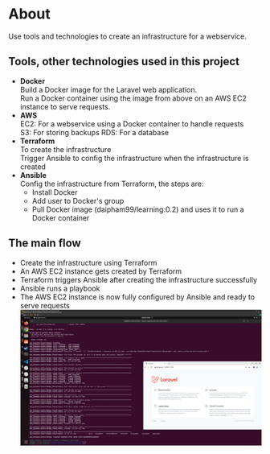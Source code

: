 # About  
Use tools and technologies to create an infrastructure for a webservice.
## Tools, other technologies used in this project
- **Docker**  
    Build a Docker image for the Laravel web application.  
    Run a Docker container using the image from above on an AWS EC2 instance to serve requests.  
- **AWS**  
    EC2:  For a webservice using a Docker container to handle requests  
    S3:  For storing backups 
    RDS: For a database 
- **Terraform**  
    To create the infrastructure  
    Trigger Ansible to config the infrastructure when the infrastructure is created  
- **Ansible**  
    Config the infrastructure from Terraform, the steps are:  
    - Install Docker  
    - Add user to Docker's group  
    - Pull Docker image (daipham99/learning:0.2) and uses it to run a Docker container  

## The main flow  
- Create the infrastructure using Terraform
- An AWS EC2 instance gets created by Terraform
- Terraform triggers Ansible after creating the infrastructure successfully
- Ansible runs a playbook 
- The AWS EC2 instance is now fully configured by Ansible and ready to serve requests
![alt text](result.png)